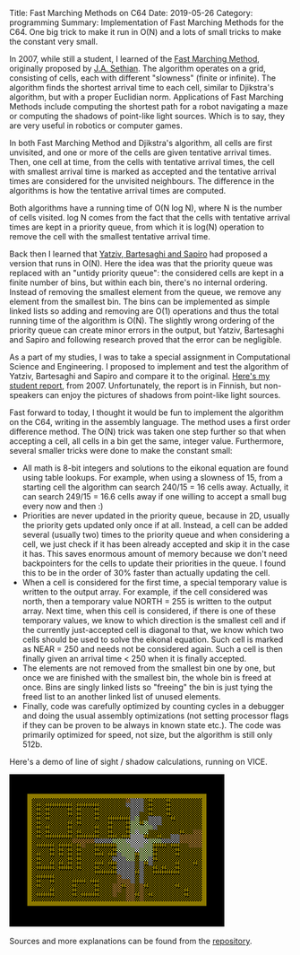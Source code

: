 Title: Fast Marching Methods on C64
Date: 2019-05-26
Category: programming
Summary: Implementation of Fast Marching Methods for the C64. One big trick to make it run in O(N) and a lots of small tricks to make the constant very small.

In 2007, while still a student, I learned of the [Fast Marching Method](https://en.wikipedia.org/wiki/Fast_marching_method), originally proposed by [J.A. Sethian](https://math.berkeley.edu/~sethian/). The algorithm operates on a grid, consisting of cells, each with different "slowness" (finite or infinite). The algorithm finds the shortest arrival time to each cell, similar to Djikstra's algorithm, but with a proper Euclidian norm. Applications of Fast Marching Methods include computing the shortest path for a robot navigating a maze or computing the shadows of point-like light sources. Which is to say, they are very useful in robotics or computer games.  

In both Fast Marching Method and Djikstra's algorithm, all cells are first unvisited, and one or more of the cells are given tentative arrival times. Then, one cell at time, from the cells with tentative arrival times, the cell with smallest arrival time is marked as accepted and the tentative arrival times are considered for the unvisited neighbours. The difference in the algorithms is how the tentative arrival times are computed.

Both algorithms have a running time of O(N log N), where N is the number of cells visited. log N comes from the fact that the cells with tentative arrival times are kept in a priority queue, from which it is log(N) operation to remove the cell with the smallest tentative arrival time.

Back then I learned that [Yatziv, Bartesaghi and Sapiro](https://doi.org/10.1016/j.jcp.2005.08.005) had proposed a version that runs in O(N). Here the idea was that the priority queue was replaced with an "untidy priority queue": the considered cells are kept in a finite number of bins, but within each bin, there's no internal ordering. Instead of removing the smallest element from the queue, we remove any element from the smallest bin. The bins can be implemented as simple linked lists so adding and removing are O(1) operations and thus the total running time of the algorithm is O(N). The slightly wrong ordering of the priority queue can create minor errors in the output, but Yatziv, Bartesaghi and Sapiro and following research proved that the error can be negligible.

As a part of my studies, I was to take a special assignment in Computational Science and Engineering. I proposed to implement and test the algorithm of Yatziv, Bartesaghi and Sapiro and compare it to the original. [Here's my student report](pdfs/LTTErikoistyo_Sariola.pdf), from 2007. Unfortunately, the report is in Finnish, but non-speakers can enjoy the pictures of shadows from point-like light sources.

Fast forward to today, I thought it would be fun to implement the algorithm on the C64, writing in the assembly language. The method uses a first order difference method. The O(N) trick was taken one step further so that when accepting a cell, all cells in a bin get the same, integer value. Furthermore, several smaller tricks were done to make the constant small:

* All math is 8-bit integers and solutions to the eikonal equation are found using table lookups. For example, when using a slowness of 15, from a starting cell the algorithm can search 240/15 = 16 cells away. Actually, it can search 249/15 = 16.6 cells away if one willing to accept a small bug every now and then :)
* Priorities are never updated in the priority queue, because in 2D, usually the priority gets updated only once if at all. Instead, a cell can be added several (usually two) times to the priority queue and when considering a cell, we just check if it has been already accepted and skip it in the case it has. This saves enormous amount of memory because we don't need backpointers for the cells to update their priorities in the queue. I found this to be in the order of 30% faster than actually updating the cell.
* When a cell is considered for the first time, a special temporary value is written to the output array. For example, if the cell considered was north, then a temporary value NORTH = 255 is written to the output array. Next time, when this cell is considered, if there is one of these temporary values, we know to which direction is the smallest cell and if the currently just-accepted cell is diagonal to that, we know which two cells should be used to solve the eikonal equation. Such cell is marked as NEAR = 250 and needs not be considered again. Such a cell is then finally given an arrival time < 250 when it is finally accepted.
* The elements are not removed from the smallest bin one by one, but once we are finished with the smallest bin, the whole bin is freed at once. Bins are singly linked lists so "freeing" the bin is just tying the freed list to an another linked list of unused elements.
* Finally, code was carefully optimized by counting cycles in a debugger and doing the usual assembly optimizations (not setting processor flags if they can be proven to be always in known state etc.). The code was primarily optimized for speed, not size, but the algorithm is still only 512b.

Here's a demo of line of sight / shadow calculations, running on VICE.

![Line of sight / shadow calculations on C64](images/C64-fast-marching-los.png)

Sources and more explanations can be found from the [repository](https://github.com/vsariola/c64-fast-marching).